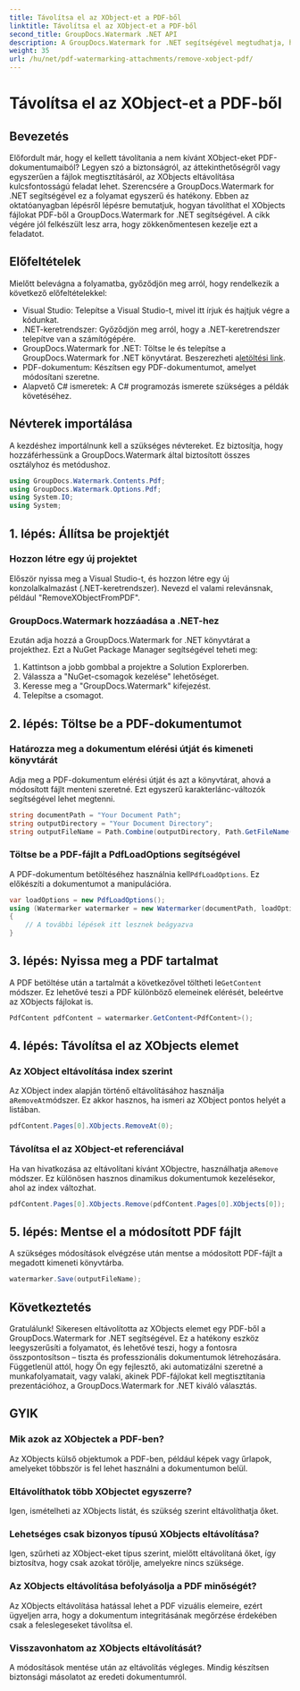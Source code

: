 ```yaml
---
title: Távolítsa el az XObject-et a PDF-ből
linktitle: Távolítsa el az XObject-et a PDF-ből
second_title: GroupDocs.Watermark .NET API
description: A GroupDocs.Watermark for .NET segítségével megtudhatja, hogyan távolíthat el egyszerűen XObjecteket PDF-fájlokból az átfogó, lépésről lépésre mutató oktatóanyagunk segítségével.
weight: 35
url: /hu/net/pdf-watermarking-attachments/remove-xobject-pdf/
---
```


# Távolítsa el az XObject-et a PDF-ből

## Bevezetés
Előfordult már, hogy el kellett távolítania a nem kívánt XObject-eket PDF-dokumentumaiból? Legyen szó a biztonságról, az áttekinthetőségről vagy egyszerűen a fájlok megtisztításáról, az XObjects eltávolítása kulcsfontosságú feladat lehet. Szerencsére a GroupDocs.Watermark for .NET segítségével ez a folyamat egyszerű és hatékony. Ebben az oktatóanyagban lépésről lépésre bemutatjuk, hogyan távolíthat el XObjects fájlokat PDF-ből a GroupDocs.Watermark for .NET segítségével. A cikk végére jól felkészült lesz arra, hogy zökkenőmentesen kezelje ezt a feladatot.
## Előfeltételek
Mielőtt belevágna a folyamatba, győződjön meg arról, hogy rendelkezik a következő előfeltételekkel:
- Visual Studio: Telepítse a Visual Studio-t, mivel itt írjuk és hajtjuk végre a kódunkat.
- .NET-keretrendszer: Győződjön meg arról, hogy a .NET-keretrendszer telepítve van a számítógépére.
-  GroupDocs.Watermark for .NET: Töltse le és telepítse a GroupDocs.Watermark for .NET könyvtárat. Beszerezheti a[letöltési link](https://releases.groupdocs.com/Watermark/net/).
- PDF-dokumentum: Készítsen egy PDF-dokumentumot, amelyet módosítani szeretne.
- Alapvető C# ismeretek: A C# programozás ismerete szükséges a példák követéséhez.
## Névterek importálása
A kezdéshez importálnunk kell a szükséges névtereket. Ez biztosítja, hogy hozzáférhessünk a GroupDocs.Watermark által biztosított összes osztályhoz és metódushoz.
```csharp
using GroupDocs.Watermark.Contents.Pdf;
using GroupDocs.Watermark.Options.Pdf;
using System.IO;
using System;
```
## 1. lépés: Állítsa be projektjét
### Hozzon létre egy új projektet
Először nyissa meg a Visual Studio-t, és hozzon létre egy új konzolalkalmazást (.NET-keretrendszer). Nevezd el valami relevánsnak, például "RemoveXObjectFromPDF".
### GroupDocs.Watermark hozzáadása a .NET-hez
Ezután adja hozzá a GroupDocs.Watermark for .NET könyvtárat a projekthez. Ezt a NuGet Package Manager segítségével teheti meg:
1. Kattintson a jobb gombbal a projektre a Solution Explorerben.
2. Válassza a "NuGet-csomagok kezelése" lehetőséget.
3. Keresse meg a "GroupDocs.Watermark" kifejezést.
4. Telepítse a csomagot.
## 2. lépés: Töltse be a PDF-dokumentumot
### Határozza meg a dokumentum elérési útját és kimeneti könyvtárát
Adja meg a PDF-dokumentum elérési útját és azt a könyvtárat, ahová a módosított fájlt menteni szeretné. Ezt egyszerű karakterlánc-változók segítségével lehet megtenni.
```csharp
string documentPath = "Your Document Path";
string outputDirectory = "Your Document Directory";
string outputFileName = Path.Combine(outputDirectory, Path.GetFileName(documentPath));
```
### Töltse be a PDF-fájlt a PdfLoadOptions segítségével
 A PDF-dokumentum betöltéséhez használnia kell`PdfLoadOptions`. Ez előkészíti a dokumentumot a manipulációra.
```csharp
var loadOptions = new PdfLoadOptions();
using (Watermarker watermarker = new Watermarker(documentPath, loadOptions))
{
    // A további lépések itt lesznek beágyazva
}
```
## 3. lépés: Nyissa meg a PDF tartalmat
 A PDF betöltése után a tartalmát a következővel töltheti le`GetContent` módszer. Ez lehetővé teszi a PDF különböző elemeinek elérését, beleértve az XObjects fájlokat is.
```csharp
PdfContent pdfContent = watermarker.GetContent<PdfContent>();
```
## 4. lépés: Távolítsa el az XObjects elemet
### Az XObject eltávolítása index szerint
 Az XObject index alapján történő eltávolításához használja a`RemoveAt`módszer. Ez akkor hasznos, ha ismeri az XObject pontos helyét a listában.
```csharp
pdfContent.Pages[0].XObjects.RemoveAt(0);
```
### Távolítsa el az XObject-et referenciával
 Ha van hivatkozása az eltávolítani kívánt XObjectre, használhatja a`Remove` módszer. Ez különösen hasznos dinamikus dokumentumok kezelésekor, ahol az index változhat.
```csharp
pdfContent.Pages[0].XObjects.Remove(pdfContent.Pages[0].XObjects[0]);
```
## 5. lépés: Mentse el a módosított PDF fájlt
A szükséges módosítások elvégzése után mentse a módosított PDF-fájlt a megadott kimeneti könyvtárba.
```csharp
watermarker.Save(outputFileName);
```
## Következtetés
Gratulálunk! Sikeresen eltávolította az XObjects elemet egy PDF-ből a GroupDocs.Watermark for .NET segítségével. Ez a hatékony eszköz leegyszerűsíti a folyamatot, és lehetővé teszi, hogy a fontosra összpontosítson – tiszta és professzionális dokumentumok létrehozására. Függetlenül attól, hogy Ön egy fejlesztő, aki automatizálni szeretné a munkafolyamatait, vagy valaki, akinek PDF-fájlokat kell megtisztítania prezentációhoz, a GroupDocs.Watermark for .NET kiváló választás.
## GYIK
### Mik azok az XObjectek a PDF-ben?
Az XObjects külső objektumok a PDF-ben, például képek vagy űrlapok, amelyeket többször is fel lehet használni a dokumentumon belül.
### Eltávolíthatok több XObjectet egyszerre?
Igen, ismételheti az XObjects listát, és szükség szerint eltávolíthatja őket.
### Lehetséges csak bizonyos típusú XObjects eltávolítása?
Igen, szűrheti az XObject-eket típus szerint, mielőtt eltávolítaná őket, így biztosítva, hogy csak azokat törölje, amelyekre nincs szüksége.
### Az XObjects eltávolítása befolyásolja a PDF minőségét?
Az XObjects eltávolítása hatással lehet a PDF vizuális elemeire, ezért ügyeljen arra, hogy a dokumentum integritásának megőrzése érdekében csak a feleslegeseket távolítsa el.
### Visszavonhatom az XObjects eltávolítását?
A módosítások mentése után az eltávolítás végleges. Mindig készítsen biztonsági másolatot az eredeti dokumentumról.